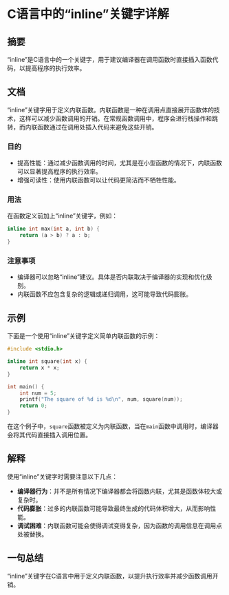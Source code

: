 <!--
Meta Description: # C语言中的“inline”关键字详解 ## 摘要 “inline”是C语言中的一个关键字，用于建议编译器在调用函数时直接插入函数代码，以提高程序的执行效率。 ## 文档 “inline”关键字用于定义内联函数。内联函数是一种在调用点直接展开函数体的技术，这样可以减少函数调用的开销。在常规函数调用...
Meta Keywords: inline, int, square, return, num
-->

# C语言中的“inline”关键字详解

## 摘要
“inline”是C语言中的一个关键字，用于建议编译器在调用函数时直接插入函数代码，以提高程序的执行效率。

## 文档
“inline”关键字用于定义内联函数。内联函数是一种在调用点直接展开函数体的技术，这样可以减少函数调用的开销。在常规函数调用中，程序会进行栈操作和跳转，而内联函数通过在调用处插入代码来避免这些开销。

### 目的
- 提高性能：通过减少函数调用的时间，尤其是在小型函数的情况下，内联函数可以显著提高程序的执行效率。
- 增强可读性：使用内联函数可以让代码更简洁而不牺牲性能。

### 用法
在函数定义前加上“inline”关键字，例如：
```c
inline int max(int a, int b) {
    return (a > b) ? a : b;
}
```

### 注意事项
- 编译器可以忽略“inline”建议。具体是否内联取决于编译器的实现和优化级别。
- 内联函数不应包含复杂的逻辑或递归调用，这可能导致代码膨胀。

## 示例
下面是一个使用“inline”关键字定义简单内联函数的示例：

```c
#include <stdio.h>

inline int square(int x) {
    return x * x;
}

int main() {
    int num = 5;
    printf("The square of %d is %d\n", num, square(num));
    return 0;
}
```

在这个例子中，`square`函数被定义为内联函数，当在`main`函数中调用时，编译器会将其代码直接插入调用位置。

## 解释
使用“inline”关键字时需要注意以下几点：
- **编译器行为**：并不是所有情况下编译器都会将函数内联，尤其是函数体较大或复杂时。
- **代码膨胀**：过多的内联函数可能导致最终生成的代码体积增大，从而影响性能。
- **调试困难**：内联函数可能会使得调试变得复杂，因为函数的调用信息在调用点处被替换。

## 一句总结
“inline”关键字在C语言中用于定义内联函数，以提升执行效率并减少函数调用开销。